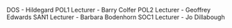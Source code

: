 DOS - Hildegard
POL1 Lecturer - Barry Colfer
POL2 Lecturer - Geoffrey Edwards 
SAN1 Lecturer - Barbara Bodenhorn
SOC1 Lecturer - Jo Dillabough
